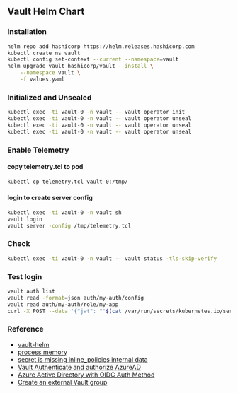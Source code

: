 ## Vault Helm Chart
### Installation
```bash
helm repo add hashicorp https://helm.releases.hashicorp.com
kubectl create ns vault
kubectl config set-context --current --namespace=vault
helm upgrade vault hashicorp/vault --install \
    --namespace vault \
    -f values.yaml
```

### Initialized and Unsealed
```bash
kubectl exec -ti vault-0 -n vault -- vault operator init
kubectl exec -ti vault-0 -n vault -- vault operator unseal
kubectl exec -ti vault-0 -n vault -- vault operator unseal
kubectl exec -ti vault-0 -n vault -- vault operator unseal
```

### Enable Telemetry
#### copy telemetry.tcl to pod
```bash
kubectl cp telemetry.tcl vault-0:/tmp/
```
#### login to create server config
```bash
kubectl exec -ti vault-0 -n vault sh
vault login
vault server -config /tmp/telemetry.tcl
```

### Check
```bash
kubectl exec -ti vault-0 -n vault -- vault status -tls-skip-verify
```

### Test login
```bash
vault auth list
vault read -format=json auth/my-auth/config
vault read auth/my-auth/role/my-app
curl -X POST --data '{"jwt": "'$(cat /var/run/secrets/kubernetes.io/serviceaccount/token)'", "role": "my-app"}' http://vault:8200/v1/auth/my-auth/login
```

### Reference
* [vault-helm](https://github.com/hashicorp/vault-helm)
* [process memory](https://github.com/hashicorp/vault/issues/1446)
* [secret is missing inline_policies internal data](https://github.com/hashicorp/vault-plugin-secrets-alicloud/issues/49)
* [Vault Authenticate and authorize AzureAD](https://www.itinsights.org/HashiCorp-Vault-Authenticate-and-authorize-AzureAD-Users/#Enable-Auth-Method)
* [Azure Active Directory with OIDC Auth Method](https://learn.hashicorp.com/tutorials/vault/oidc-auth-azure?in=vault/auth-methods)
* [Create an external Vault group](https://learn.hashicorp.com/tutorials/vault/oidc-auth?in=vault/auth-methods)
